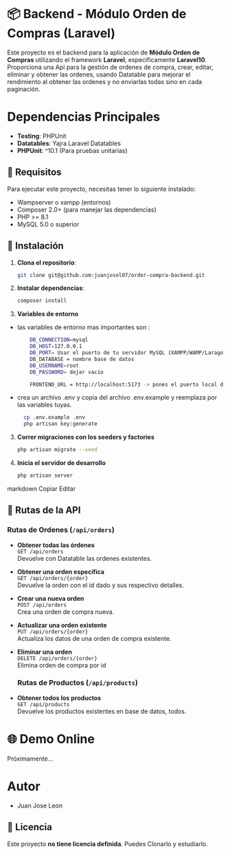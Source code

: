 # 📦 Backend - Módulo Orden de Compras (Laravel)

Este proyecto es el backend para la aplicación de **Módulo Orden de Compras** utilizando el framework **Laravel**, especificamente **Laravel10**. Proporciona una Api para la gestión de ordenes de compra, crear, editar, eliminar y obtener las ordenes, usando Datatable para mejorar el rendimiento al obtener las ordenes y no enviarlas todas sino en cada paginación.

# Dependencias Principales

-   **Testing**: PHPUnit
-   **Datatables**: Yajra Laravel Datatables
-   **PHPUnit**: ^10.1 (Para pruebas unitarias)

## 🔧 Requisitos

Para ejecutar este proyecto, necesitas tener lo siguiente instalado:

-   Wampserver o xampp (entornos)
-   Composer 2.0+ (para manejar las dependencias)
-   PHP >= 8.1
-   MySQL 5.0 o superior

## 🚀 Instalación

1. **Clona el repositorio**:

    ```bash
    git clone git@github.com:juanjosel07/order-compra-backend.git
    ```

2. **Instalar dependencias**:

    ```bash
    composer install
    ```

3. **Variables de entorno**

-   las variables de entorno mas importantes son :

    ```bash
    	DB_CONNECTION=mysql
    	DB_HOST=127.0.0.1
    	DB_PORT= Usar el puerto de tu servidor MySQL (XAMPP/WAMP/Laragon)
    	DB_DATABASE	= nombre base de datos
    	DB_USERNAME=root
    	DB_PASSWORD= dejar vacío

    	FRONTEND_URL = http://localhost:5173 -> pones el puerto local de tu frontend

    ```

-   crea un archivo .env y copia del archivo .env.example y reemplaza por las variables tuyas.

    ```bash
      cp .env.example .env
      php artisan key:generate
    ```

3. **Correr migraciones con los seeders y factories**

    ```bash
    php artisan migrate --seed
    ```

4. **Inicia el servidor de desarrollo**

    ```bash
    php artisan server
    ```

markdown
Copiar
Editar

## 📡 Rutas de la API

### Rutas de Ordenes (`/api/orders`)

-   **Obtener todas las órdenes**  
    `GET /api/orders`  
    Devuelve con Datatable las ordenes existentes.

-   **Obtener una orden específica**  
    `GET /api/orders/{order}`  
    Devuelve la orden con el id dado y sus respectivo detalles.

-   **Crear una nueva orden**  
    `POST /api/orders`  
    Crea una orden de compra nueva.

-   **Actualizar una orden existente**  
    `PUT /api/orders/{order}`  
    Actualiza los datos de una orden de compra existente.

-   **Eliminar una orden**  
    `DELETE /api/orders/{order}`  
    Elimina orden de compra por id

    ### Rutas de Productos (`/api/products`)

-   **Obtener todos los productos**  
    `GET /api/products`  
    Devuelve los productos existentes en base de datos, todos.

# 🌐 Demo Online

Próximamente...

# Autor

-   Juan Jose Leon

## 📄 Licencia

Este proyecto **no tiene licencia definida**. Puedes Clonarlo y estudiarlo.
